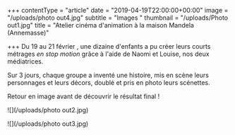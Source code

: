 +++
contentType = "article"
date = "2019-04-19T22:00:00+00:00"
image = "/uploads/photo out4.jpg"
subtitle = "Images "
thumbnail = "/uploads/Photo out1.jpg"
title = "Atelier cinéma d'animation à la maison Mandela (Annemasse)"

+++
Du 19 au 21 février , une dizaine d'enfants a pu créer leurs courts métrages _en stop motion_ grâce à l'aide de Naomi et Louise, nos deux médiatrices.

Sur 3 jours, chaque groupe a inventé une histoire, mis en scène leurs personnages et leurs décors, doublé et pris en photo leurs scénettes.

Retour en image avant de découvrir le résultat final !

![](/uploads/photo out2.jpg)

![](/uploads/photo out3.jpg)